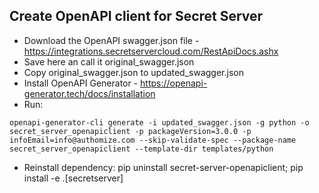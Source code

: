 ## Create OpenAPI client for Secret Server


* Download the OpenAPI swagger.json file - https://integrations.secretservercloud.com/RestApiDocs.ashx
* Save here an call it original_swagger.json
* Copy original_swagger.json to updated_swagger.json
* Install OpenAPI Generator - https://openapi-generator.tech/docs/installation
* Run:
```
openapi-generator-cli generate -i updated_swagger.json -g python -o secret_server_openapiclient -p packageVersion=3.0.0 -p infoEmail=info@authomize.com --skip-validate-spec --package-name secret_server_openapiclient --template-dir templates/python
```
* Reinstall dependency: pip uninstall secret-server-openapiclient; pip install -e .[secretserver]
